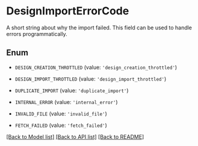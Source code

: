 # DesignImportErrorCode

A short string about why the import failed. This field can be used to handle errors programmatically.

## Enum

* `DESIGN_CREATION_THROTTLED` (value: `'design_creation_throttled'`)

* `DESIGN_IMPORT_THROTTLED` (value: `'design_import_throttled'`)

* `DUPLICATE_IMPORT` (value: `'duplicate_import'`)

* `INTERNAL_ERROR` (value: `'internal_error'`)

* `INVALID_FILE` (value: `'invalid_file'`)

* `FETCH_FAILED` (value: `'fetch_failed'`)

[[Back to Model list]](../README.md#documentation-for-models) [[Back to API list]](../README.md#documentation-for-api-endpoints) [[Back to README]](../README.md)



